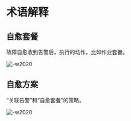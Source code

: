 # 术语解释

## 自愈套餐

故障自愈收到告警后，执行的动作，比如作业套餐。

![-w2020](../assets/15372664572577.jpg)

## 自愈方案

“关联告警”和“自愈套餐”的策略。

![-w2020](../assets/fta001.png)
